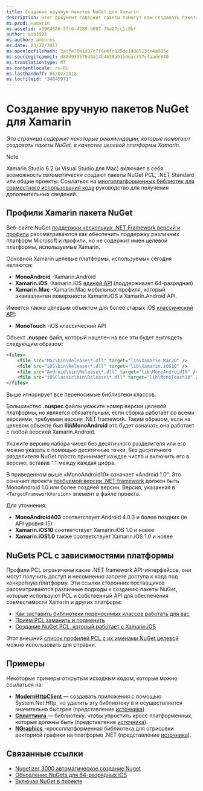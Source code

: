 ```yaml
---
title: Создание вручную пакетов NuGet для Xamarin
description: Этот документ содержит советы помогут вам создавать пакеты NuGet, в качестве целевой платформы Xamarin. Здесь содержатся профили Xamarin пакета NuGet, NuGets PCL с зависимостями платформы и ссылки на различные образцы с открытым исходным кодом.
ms.prod: xamarin
ms.assetid: a5964686-5fc6-4280-b087-7ba27cc1c8bf
author: asb3993
ms.author: amburns
ms.date: 03/22/2017
ms.openlocfilehash: 2adfe70e1d37c7f6e6fc825de1d86513de4a985c
ms.sourcegitcommit: d80d93957040a14b4638a91b0eac797cfaade840
ms.translationtype: MT
ms.contentlocale: ru-RU
ms.lasthandoff: 06/07/2018
ms.locfileid: "34845971"
---
```

# <a name="manually-creating-nuget-packages-for-xamarin"></a>Создание вручную пакетов NuGet для Xamarin

_Эта страница содержит некоторые рекомендации, которые помогают создавать пакеты NuGet, в качестве целевой платформы Xamarin._

> [!NOTE]
> Xamarin Studio 6.2 (и Visual Studio для Mac) включает в себя возможность _автоматически_ создают пакеты NuGet PCL, .NET Standard или общие проекты. Ссылаться на [многоплатформенных библиотек для совместного использования кода](~/cross-platform/app-fundamentals/nuget-multiplatform-libraries/index.md) руководство для получения дополнительных сведений.

## <a name="nuget-package-xamarin-profiles"></a>Профили Xamarin пакета NuGet

Веб-сайте NuGet [поддержки нескольких .NET Framework версий и профили](https://docs.nuget.org/create/enforced-package-conventions) рассматриваются как обеспечить поддержку различных платформ Microsoft и профили, но не содержит имен целевой платформы, используемые Xamarin.

Основной Xamarin целевые платформы, используемых сегодня являются:

* **MonoAndroid** -Xamarin.Android
* **Xamarin.iOS** -Xamarin.iOS [единой API](~/cross-platform/macios/unified/index.md) (поддерживает 64-разрядная)
* **Xamarin.Mac** -Xamarin.Mac мобильных профиля, который эквивалентен поверхности Xamarin.iOS и Xamarin.Android API.

Имеется также целевым объектом для более старых iOS [классический API](~/cross-platform/macios/unified/index.md):

* **MonoTouch** -iOS классический API

Объект **.nuspec** файл, который нацелен на все эти будет выглядеть следующим образом:

```xml
<files>
    <file src="Mac\bin\Release\*.dll" target="lib\Xamarin.Mac20" />
    <file src="iOS\bin\Release\*.dll" target="lib\Xamarin.iOS10" />
    <file src="Android\bin\Release\*.dll" target="lib\MonoAndroid10" />
    <file src="iOSClassic\bin\Release\*.dll" target="lib\MonoTouch10" />
</files>
```

Выше игнорирует все переносимые библиотеки классов.

Большинство **.nuspec** файлы укажите номер версии целевой платформы, но является обязательным, если сборка работает со всеми версиями, требуемая версия .NET framework. Таким образом, если на целевом объекте был **lib\MonoAndroid** это будет означать она работает с любой версией Xamarin.Android.

Укажите версию набора чисел без десятичного разделителя или его можно указать с помощью десятичные точки. Без десятичного разделителя NuGet просто принимает каждое число и включить его в версию, вставив "." между каждая цифра.

В приведенном выше «MonoAndroid10» означает «Android 1.0". Это означает проекта [требуемой версии .NET framework](~/android/app-fundamentals/android-api-levels.md) должен быть MonoAndroid 1.0 или более поздней версии. Версия, указанная в `<TargetFrameworkVersion>` элемент в файле проекта.

Для уточнения:

- **MonoAndroid403** соответствует Android 4.0.3 и более поздних (ie API уровня 15)
- **Xamarin.iOS10** соответствует Xamarin.iOS 1.0 и новее
- **Xamarin.iOS1.0** также соответствует Xamarin.iOS 1.0 и новее

## <a name="pcl-nugets-with-platform-dependencies"></a>NuGets PCL с зависимостями платформы

Профили PCL ограничены какие .NET framework API-интерфейсов, они могут получить доступ и несомненно запрете доступа к кода под конкретную платформу. Эти ссылки сторонних поставщиков рассматриваются различные подходы к созданию пакеты NuGet, которые используют PCL и собственный API для обеспечения совместимости Xamarin и других платформ:

- [Как заставить библиотеки переносимых классов работать для вас](http://blogs.msdn.com/b/dsplaisted/archive/2012/08/27/how-to-make-portable-class-libraries-work-for-you.aspx)
- [Прием PCL заманить и подменить](http://log.paulbetts.org/the-bait-and-switch-pcl-trick/)
- [Создание NuGet PCL, который работает с Xamarin.iOS](http://www.jimbobbennett.io/creating-a-nuget-pcl-that-works-with-xamarin-ios/)

Этот внешний [список профилей PCL с их именами NuGet целевой](http://embed.plnkr.co/03ck2dCtnJogBKHJ9EjY) можно использовать для справки.

## <a name="examples"></a>Примеры

Некоторые примеры открытым исходным кодом, которые можно ссылаться на:

- [**ModernHttpClient** ](https://www.nuget.org/packages/modernhttpclient/) — создавать приложения с помощью System.Net.Http, но удалить эту библиотеку в и осуществляется значительно быстрее (представление [источника](https://github.com/paulcbetts/ModernHttpClient)).
- [**Сплаттинга** ](https://www.nuget.org/packages/Splat/) — библиотеку, чтобы упростить кросс платформенных, которые должны быть (представление [источника](https://github.com/paulcbetts/Splat)).
- [**NGraphics** ](https://www.nuget.org/packages/NGraphics/) -кроссплатформенная библиотека для отрисовки векторной графики на платформе .NET (представление [источника](https://github.com/praeclarum/NGraphics/blob/master/NGraphics.nuspec)).

## <a name="related-links"></a>Связанные ссылки

- [Nugetizer 3000 автоматическое создание Nuget](~/cross-platform/app-fundamentals/nuget-multiplatform-libraries/index.md)
- [Обновление NuGets для 64-разрядных iOS](http://blog.xamarin.com/how-to-update-nuget-packages-for-64-bit/)
- [Включая NuGet в проекте](https://docs.microsoft.com/visualstudio/mac/nuget-walkthrough)
